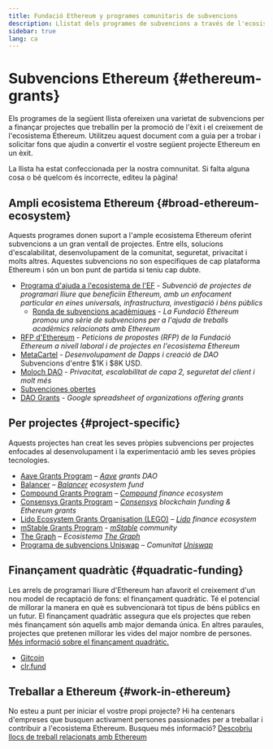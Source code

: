 ```yaml
---
title: Fundació Ethereum y programes comunitaris de subvencions
description: Llistat dels programes de subvencions a través de l'ecosistema Ethereum.
sidebar: true
lang: ca
---
```


# Subvencions Ethereum {#ethereum-grants}

Els programes de la següent llista ofereixen una varietat de subvencions per a finançar projectes que treballin per la promoció de l'èxit i el creixement de l'ecosistema Ethereum. Utilitzeu aquest document com a guia per a trobar i solicitar fons que ajudin a convertir el vostre següent projecte Ethereum en un èxit.

La llista ha estat confeccionada per la nostra comnunitat. Si falta alguna cosa o bé quelcom és incorrecte, editeu la pàgina!

## Ampli ecosistema Ethereum {#broad-ethereum-ecosystem}

Aquests programes donen suport a l'ample ecosistema Ethereum oferint subvencions a un gran ventall de projectes. Entre ells, solucions d'escalabilitat, desenvolupament de la comunitat, seguretat, privacitat i molts altres. Aquestes subvencions no son específiques de cap plataforma Ethereum i són un bon punt de partida si teniu cap dubte.

- [Programa d'ajuda a l'ecosistema de l'EF](https://esp.ethereum.foundation) - _Subvenció de projectes de programari lliure que beneficiin Ethereum, amb un enfocament particular en eines universals, infrastructura, investigació i béns públics_
  - [Ronda de subvencions acadèmiques](/community/grants/academic-grants-round/) - _La Fundació Ethereum promou una sèrie de subvencions per a l'ajuda de treballs acadèmics relacionats amb Ethereum_
- [RFP d'Ethereum](https://github.com/ethereum/requests-for-proposals) - _Peticions de propostes (RFP) de la Fundació Ethereum a nivell laboral i de projectes en l'ecosistema Ethereum_
- [MetaCartel](https://www.metacartel.org/grants/) - _Desenvolupament de Dapps i creació de DAO_  
  Subvencions d'entre $1K i $8K USD.
- [Moloch DAO](https://www.molochdao.com/) - _Privacitat, escalabilitat de capa 2, seguretat del client i molt més_
- [Subvenciones obertes](https://opengrants.com/explore)
- [DAO Grants](https://docs.google.com/spreadsheets/d/1XHc-p_MHNRdjacc8uOEjtPoWL86olP4GyxAJOFO0zxY/edit#gid=0) - _Google spreadsheet of organizations offering grants_

## Per projectes {#project-specific}

Aquests projectes han creat les seves pròpies subvencions per projectes enfocades al desenvolupament i la experimentació amb les seves pròpies tecnologies.

- [Aave Grants Program](https://aavegrants.org/) – _[Aave](https://aave.com/) grants DAO_
- [Balancer](https://balancergrants.notion.site/Balancer-Community-Grants-23e562c5bc4347cd8304637bff0058e6) – _[Balancer](https://balancer.fi/) ecosystem fund_
- [Compound Grants Program](https://compoundgrants.org/) – _[Compound](https://compound.finance/) finance ecosystem_
- [Consensys Grants Program](https://consensys.net/grants/) – _[Consensys](https://consensys.net/) blockchain funding & Ethereum grants_
- [Lido Ecosystem Grants Organisation (LEGO)](https://lego.lido.fi/) – _[Lido](https://lido.fi/) finance ecosystem_
- [mStable Grants Program](https://docs.mstable.org/advanced/grants-program) - _[mStable](https://mstable.org/) community_
- [The Graph](https://airtable.com/shrdfvnFvVch3IOVm) – _Ecosistema [The Graph](https://thegraph.com/)_
- [Programa de subvencions Uniswap](https://www.unigrants.org/) – _Comunitat [Uniswap](https://uniswap.org/)_

## Finançament quadràtic {#quadratic-funding}

Les arrels de programari lliure d'Ethereum han afavorit el creixement d'un nou model de recaptació de fons: el finançament quadràtic. Té el potencial de millorar la manera en què es subvencionarà tot tipus de béns públics en un futur. El finançament quadràtic assegura que els projectes que reben més finançament són aquells amb major demanda única. En altres paraules, projectes que pretenen millorar les vides del major nombre de persones. [Més informació sobre el finançament quadràtic.](/defi/#quadratic-funding)

- [Gitcoin](https://gitcoin.co/grants)
- [clr.fund](https://clr.fund/)

## Treballar a Ethereum {#work-in-ethereum}

No esteu a punt per iniciar el vostre propi projecte? Hi ha centenars d'empreses que busquen activament persones passionades per a treballar i contribuir a l'ecosistema Ethereum. Busqueu més informació? [Descobriu llocs de treball relacionats amb Ethereum](/community/get-involved/#ethereum-jobs)
